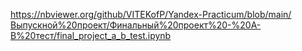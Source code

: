 https://nbviewer.org/github/VITEKofP/Yandex-Practicum/blob/main/Выпускной%20проект/Финальный%20проект%20-%20А-В%20тест/final_project_a_b_test.ipynb
